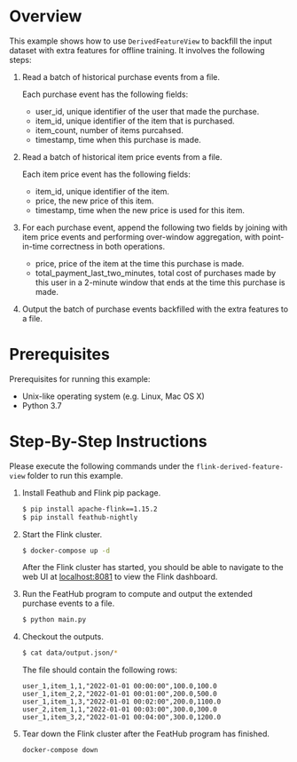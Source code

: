 # Overview

This example shows how to use `DerivedFeatureView` to backfill the input dataset
with extra features for offline training. It involves the following steps:

1. Read a batch of historical purchase events from a file.

   Each purchase event has the following fields:
   - user_id, unique identifier of the user that made the purchase.
   - item_id, unique identifier of the item that is purchased.
   - item_count, number of items purcahsed.
   - timestamp, time when this purchase is made.

2. Read a batch of historical item price events from a file.

   Each item price event has the following fields:
   - item_id, unique identifier of the item.
   - price, the new price of this item.
   - timestamp, time when the new price is used for this item.

3. For each purchase event, append the following two fields by joining with item
   price events and performing over-window aggregation, with point-in-time
   correctness in both operations.

   - price, price of the item at the time this purchase is made.
   - total_payment_last_two_minutes, total cost of purchases made by this
     user in a 2-minute window that ends at the time this purchase is made.

4. Output the batch of purchase events backfilled with the extra features to a
   file.


# Prerequisites

Prerequisites for running this example:
- Unix-like operating system (e.g. Linux, Mac OS X)
- Python 3.7

# Step-By-Step Instructions

Please execute the following commands under the `flink-derived-feature-view`
folder to run this example.

1. Install Feathub and Flink pip package.

   ```bash
   $ pip install apache-flink==1.15.2
   $ pip install feathub-nightly
   ```

2. Start the Flink cluster.

   ```bash
   $ docker-compose up -d
   ```

   After the Flink cluster has started, you should be able to navigate to the
   web UI at [localhost:8081](http://localhost:8081) to view the Flink dashboard.

3. Run the FeatHub program to compute and output the extended purchase events to
   a file.

   ```bash
   $ python main.py
   ```

4. Checkout the outputs.

   ```bash
   $ cat data/output.json/*
   ```

   The file should contain the following rows:

   ```
   user_1,item_1,1,"2022-01-01 00:00:00",100.0,100.0
   user_1,item_2,2,"2022-01-01 00:01:00",200.0,500.0
   user_1,item_1,3,"2022-01-01 00:02:00",200.0,1100.0
   user_2,item_1,1,"2022-01-01 00:03:00",300.0,300.0
   user_1,item_3,2,"2022-01-01 00:04:00",300.0,1200.0
   ```

5. Tear down the Flink cluster after the FeatHub program has finished.

   ```bash
   docker-compose down
   ```
